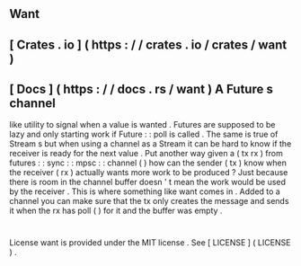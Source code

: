 #
Want
-
[
Crates
.
io
]
(
https
:
/
/
crates
.
io
/
crates
/
want
)
-
[
Docs
]
(
https
:
/
/
docs
.
rs
/
want
)
A
Future
s
channel
-
like
utility
to
signal
when
a
value
is
wanted
.
Futures
are
supposed
to
be
lazy
and
only
starting
work
if
Future
:
:
poll
is
called
.
The
same
is
true
of
Stream
s
but
when
using
a
channel
as
a
Stream
it
can
be
hard
to
know
if
the
receiver
is
ready
for
the
next
value
.
Put
another
way
given
a
(
tx
rx
)
from
futures
:
:
sync
:
:
mpsc
:
:
channel
(
)
how
can
the
sender
(
tx
)
know
when
the
receiver
(
rx
)
actually
wants
more
work
to
be
produced
?
Just
because
there
is
room
in
the
channel
buffer
doesn
'
t
mean
the
work
would
be
used
by
the
receiver
.
This
is
where
something
like
want
comes
in
.
Added
to
a
channel
you
can
make
sure
that
the
tx
only
creates
the
message
and
sends
it
when
the
rx
has
poll
(
)
for
it
and
the
buffer
was
empty
.
#
#
License
want
is
provided
under
the
MIT
license
.
See
[
LICENSE
]
(
LICENSE
)
.
